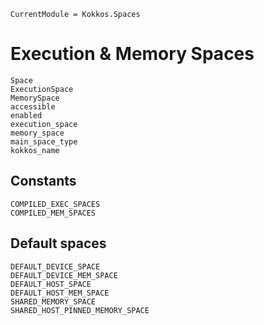 ```@meta
CurrentModule = Kokkos.Spaces
```

# Execution & Memory Spaces

```@docs
Space
ExecutionSpace
MemorySpace
accessible
enabled
execution_space
memory_space
main_space_type
kokkos_name
```

## Constants

```@docs
COMPILED_EXEC_SPACES
COMPILED_MEM_SPACES
```

## Default spaces

```@docs
DEFAULT_DEVICE_SPACE
DEFAULT_DEVICE_MEM_SPACE
DEFAULT_HOST_SPACE
DEFAULT_HOST_MEM_SPACE
SHARED_MEMORY_SPACE
SHARED_HOST_PINNED_MEMORY_SPACE
```
